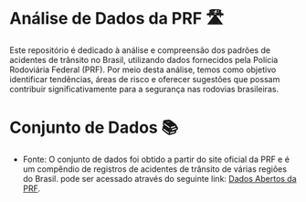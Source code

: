 # Análise de Dados da PRF 🛣
Este repositório é dedicado à análise e compreensão dos padrões de acidentes de trânsito no Brasil, utilizando dados fornecidos pela Polícia Rodoviária Federal (PRF). Por meio desta análise, temos como objetivo identificar tendências, áreas de risco e oferecer sugestões que possam contribuir significativamente para a segurança nas rodovias brasileiras.

# Conjunto de Dados 📚
- Fonte: O conjunto de dados foi obtido a partir do site oficial da PRF e é um compêndio de registros de acidentes de trânsito de várias regiões do Brasil. pode ser acessado através do seguinte link: [Dados Abertos da PRF](https://www.gov.br/prf/pt-br/acesso-a-informacao/dados-abertos/dados-abertos-da-prf).
